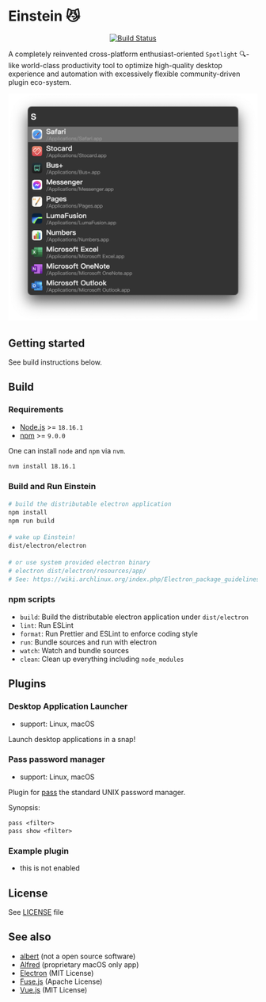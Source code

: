 # Einstein :smirk_cat:

<p align="center">
<a href="https://github.com/ChildishGhost/einstein/blob/dev/.github/workflows/build.yaml"><img alt="Build Status" src="https://github.com/ChildishGhost/einstein/actions/workflows/build.yaml/badge.svg"></a>
</p>

A completely reinvented cross-platform enthusiast-oriented `Spotlight` :mag:-like world-class productivity tool to optimize high-quality desktop experience and automation with excessively flexible community-driven plugin eco-system.

![The awesome screenshot!](./.github/screenshot1.png)

## Getting started

See build instructions below.

## Build

### Requirements

- [Node.js](https://nodejs.org/) >= `18.16.1`
- [npm](https://www.npmjs.com/) >= `9.0.0`

One can install `node` and `npm` via `nvm`.

```bash
nvm install 18.16.1
```

### Build and Run Einstein

```bash
# build the distributable electron application
npm install
npm run build

# wake up Einstein!
dist/electron/electron

# or use system provided electron binary
# electron dist/electron/resources/app/
# See: https://wiki.archlinux.org/index.php/Electron_package_guidelines
```

### npm scripts

- `build`: Build the distributable electron application under `dist/electron`
- `lint`: Run ESLint
- `format`: Run Prettier and ESLint to enforce coding style
- `run`: Bundle sources and run with electron
- `watch`: Watch and bundle sources
- `clean`: Clean up everything including `node_modules`

## Plugins

### Desktop Application Launcher

- support: Linux, macOS

Launch desktop applications in a snap!

### Pass password manager

- support: Linux, macOS

Plugin for [pass](https://www.passwordstore.org/) the standard UNIX password manager.

Synopsis:

```text
pass <filter>
pass show <filter>
```

### Example plugin

- this is not enabled

## License

See [LICENSE](/LICENSE) file

## See also

- [albert](https://github.com/albertlauncher/albert) (not a open source software)
- [Alfred](https://www.alfredapp.com/) (proprietary macOS only app)
- [Electron](https://www.electronjs.org/) (MIT License)
- [Fuse.js](https://fusejs.io/) (Apache License)
- [Vue.js](https://vuejs.org/) (MIT License)
